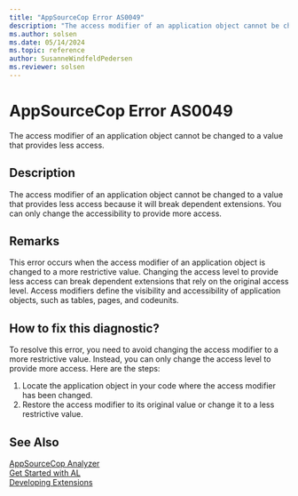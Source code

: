 ```yaml
---
title: "AppSourceCop Error AS0049"
description: "The access modifier of an application object cannot be changed to a value that provides less access because it will break dependent extensions."
ms.author: solsen
ms.date: 05/14/2024
ms.topic: reference
author: SusanneWindfeldPedersen
ms.reviewer: solsen
---
```

[//]: # (START>DO_NOT_EDIT)
[//]: # (IMPORTANT:Do not edit any of the content between here and the END>DO_NOT_EDIT.)
[//]: # (Any modifications should be made in the .xml files in the ModernDev repo.)
# AppSourceCop Error AS0049
The access modifier of an application object cannot be changed to a value that provides less access.

## Description
The access modifier of an application object cannot be changed to a value that provides less access because it will break dependent extensions. You can only change the accessibility to provide more access.

[//]: # (IMPORTANT: END>DO_NOT_EDIT)

## Remarks

This error occurs when the access modifier of an application object is changed to a more restrictive value. Changing the access level to provide less access can break dependent extensions that rely on the original access level. Access modifiers define the visibility and accessibility of application objects, such as tables, pages, and codeunits.

## How to fix this diagnostic?

To resolve this error, you need to avoid changing the access modifier to a more restrictive value. Instead, you can only change the access level to provide more access. Here are the steps:

1. Locate the application object in your code where the access modifier has been changed.
2. Restore the access modifier to its original value or change it to a less restrictive value.

## See Also  
[AppSourceCop Analyzer](appsourcecop.md)  
[Get Started with AL](../devenv-get-started.md)  
[Developing Extensions](../devenv-dev-overview.md)  